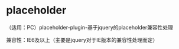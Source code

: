 # placeholder
（适用：PC）placeholder-plugin-基于jquery的placeholder兼容性处理


兼容性：IE6及以上（主要是jquery对于IE版本的兼容性处理而定）
